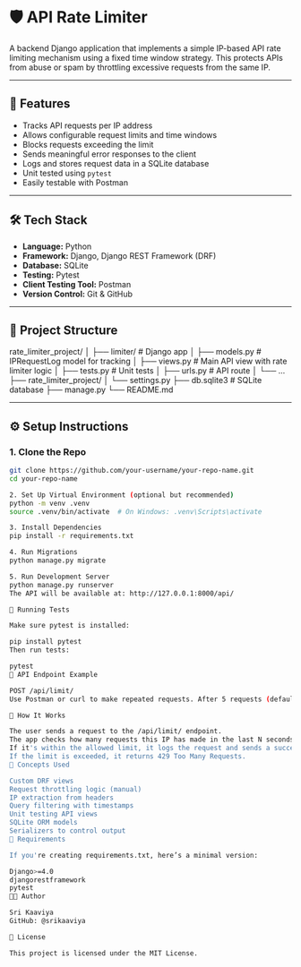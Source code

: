 # 🛡️ API Rate Limiter

A backend Django application that implements a simple IP-based API rate limiting mechanism using a fixed time window strategy. This protects APIs from abuse or spam by throttling excessive requests from the same IP.

---

## 🚀 Features

- Tracks API requests per IP address
- Allows configurable request limits and time windows
- Blocks requests exceeding the limit
- Sends meaningful error responses to the client
- Logs and stores request data in a SQLite database
- Unit tested using `pytest`
- Easily testable with Postman

---

## 🛠️ Tech Stack

- **Language:** Python
- **Framework:** Django, Django REST Framework (DRF)
- **Database:** SQLite
- **Testing:** Pytest
- **Client Testing Tool:** Postman
- **Version Control:** Git & GitHub

---

## 📂 Project Structure

rate_limiter_project/
│
├── limiter/ # Django app
│ ├── models.py # IPRequestLog model for tracking
│ ├── views.py # Main API view with rate limiter logic
│ ├── tests.py # Unit tests
│ ├── urls.py # API route
│ └── ...
├── rate_limiter_project/
│ └── settings.py
├── db.sqlite3 # SQLite database
├── manage.py
└── README.md




---

## ⚙️ Setup Instructions

### 1. Clone the Repo
```bash
git clone https://github.com/your-username/your-repo-name.git
cd your-repo-name

2. Set Up Virtual Environment (optional but recommended)
python -m venv .venv
source .venv/bin/activate  # On Windows: .venv\Scripts\activate

3. Install Dependencies
pip install -r requirements.txt

4. Run Migrations
python manage.py migrate

5. Run Development Server
python manage.py runserver
The API will be available at: http://127.0.0.1:8000/api/

🧪 Running Tests

Make sure pytest is installed:

pip install pytest
Then run tests:

pytest
🧪 API Endpoint Example

POST /api/limit/
Use Postman or curl to make repeated requests. After 5 requests (default limit), further requests from the same IP will be blocked temporarily.

📌 How It Works

The user sends a request to the /api/limit/ endpoint.
The app checks how many requests this IP has made in the last N seconds.
If it's within the allowed limit, it logs the request and sends a success response.
If the limit is exceeded, it returns 429 Too Many Requests.
🧠 Concepts Used

Custom DRF views
Request throttling logic (manual)
IP extraction from headers
Query filtering with timestamps
Unit testing API views
SQLite ORM models
Serializers to control output
📄 Requirements

If you're creating requirements.txt, here’s a minimal version:

Django>=4.0
djangorestframework
pytest
👩‍💻 Author

Sri Kaaviya
GitHub: @srikaaviya

📜 License

This project is licensed under the MIT License.

